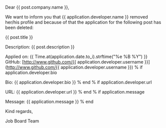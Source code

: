 Dear {{ post.company.name }},

We want to inform you that {{ application.developer.name }} removed her/his profile and because of that the application for the following post has been deleted:


{{ post.title }}

Description:
{{ post.description }}


Applied on: {{ Time.at(application.date.to_i).strftime("%e %B %Y") }}
GitHub: [http://www.github.com/{{ application.developer.username }}] (http://www.github.com/{{ application.developer.username }})
% if application.developer.bio

Bio:
{{ application.developer.bio }}
% end
% if application.developer.url

URL: {{ application.developer.url }}
% end
% if application.message

Message:
{{ application.message }}
% end


Kind regards,

Job Board Team
